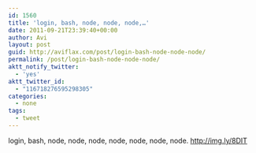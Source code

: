 ```yaml
---
id: 1560
title: 'login, bash, node, node, node,…'
date: 2011-09-21T23:39:40+00:00
author: Avi
layout: post
guid: http://aviflax.com/post/login-bash-node-node-node/
permalink: /post/login-bash-node-node-node/
aktt_notify_twitter:
  - 'yes'
aktt_twitter_id:
  - "116718276595298305"
categories:
  - none
tags:
  - tweet
---
```

login, bash, node, node, node, node, node, node, node. <a href="http://img.ly/8DIT" rel="nofollow">http://img.ly/8DIT</a>